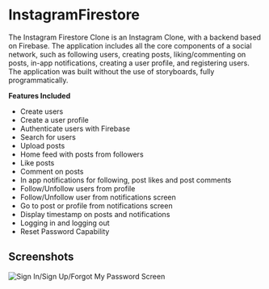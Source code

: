 # InstagramFirestore
The Instagram Firestore Clone is an Instagram Clone, with a backend based on Firebase.
The application includes all the core components of a social network, such as following users, creating posts, liking/commenting on posts, in-app notifications, creating a user profile, and registering users. 
The application was built without the use of storyboards, fully programmatically.

**Features Included** 
-   Create users
-   Create a user profile
-   Authenticate users with Firebase
-   Search for users
-   Upload posts
-   Home feed with posts from followers
-   Like posts
-   Comment on posts
-   In app notifications for following, post likes and post comments
-   Follow/Unfollow users from profile
-   Follow/Unfollow user from notifications screen
-   Go to post or profile from notifications screen
-   Display timestamp on posts and notifications
-   Logging in and logging out
-   Reset Password Capability 

## Screenshots 

 ![Sign In/Sign Up/Forgot My Password Screen](https://user-images.githubusercontent.com/6517225/108602816-d892ca80-73ac-11eb-93a0-c239d85d10db.png)

